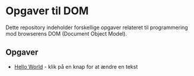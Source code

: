 # Opgaver til DOM

Dette repository indeholder forskellige opgaver relateret til programmering mod browserens DOM (Document Object Model).

## Opgaver

- [Hello World](001HelloWorld/opgave/readme.md) - klik på en knap for at ændre en tekst